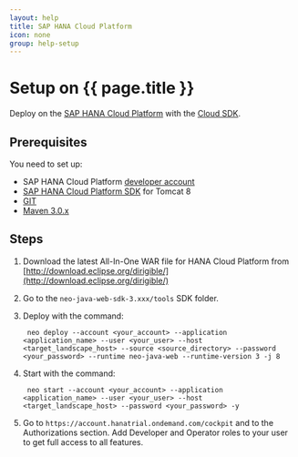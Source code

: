 ```yaml
---
layout: help
title: SAP HANA Cloud Platform
icon: none
group: help-setup
---
```


Setup on {{ page.title }}
===



Deploy on the [SAP HANA Cloud Platform](https://account.hana.ondemand.com/) with the [Cloud SDK](https://tools.hana.ondemand.com/#cloud).

Prerequisites
---

You need to set up:

- SAP HANA Cloud Platform [developer account](https://help.hana.ondemand.com/help/frameset.htm?65d74d39cb3a4bf8910cd36ec54d2b99.html)
- [SAP HANA Cloud Platform SDK](https://tools.hana.ondemand.com/#cloud) for Tomcat 8
- [GIT](https://git-scm.com/)
- [Maven 3.0.x](http://maven.apache.org/docs/3.0.5/release-notes.html)

Steps
---
1. Download the latest All-In-One WAR file for HANA Cloud Platform from [http://download.eclipse.org/dirigible/](http://download.eclipse.org/dirigible/)
2. Go to the `neo-java-web-sdk-3.xxx/tools` SDK folder.
3. Deploy with the command:

        neo deploy --account <your_account> --application <application_name> --user <your_user> --host <target_landscape_host> --source <source_directory> --password <your_password> --runtime neo-java-web --runtime-version 3 -j 8

4. Start with the command:

        neo start --account <your_account> --application <application_name> --user <your_user> --host <target_landscape_host> --password <your_password> -y

5. Go to `https://account.hanatrial.ondemand.com/cockpit` and to the Authorizations section. Add Developer and Operator roles to your user to get full access to all features.
